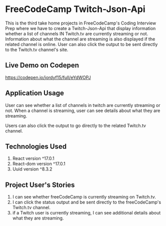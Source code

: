 # FreeCodeCamp Twitch-Json-Api
This is the third take home projects in FreeCodeCamp's Coding Interview Prep where we have to create a Twitch-Json-Api that display information whether a list of channels IN Twitch.tv are currently streaming or not. Information about what the channel are streaming is also displayed if the related channel is online. User can also click the output to be sent directly to the Twitch.tv channel's site.

## Live Demo on Codepen
https://codepen.io/jordyf15/full/eYdWOPJ

## Application Usage
User can see whether a list of channels in twitch are currently streaming or not. When a channel is streaming, user can see details about what they are streaming. 
  
Users can also click the output to go directly to the related Twitch.tv channel. 

## Technologies Used
1. React version ^17.0.1
2. React-dom version ^17.0.1
3. Uuid version ^8.3.2

## Project User's Stories
1. I can see whether freeCodeCamp is currently streaming on Twitch.tv.
2. I can click the status output and be sent directly to the freeCodeCamp's Twitch.tv channel.
3. if a Twitch user is currently streaming, I can see additional details about what they are streaming.